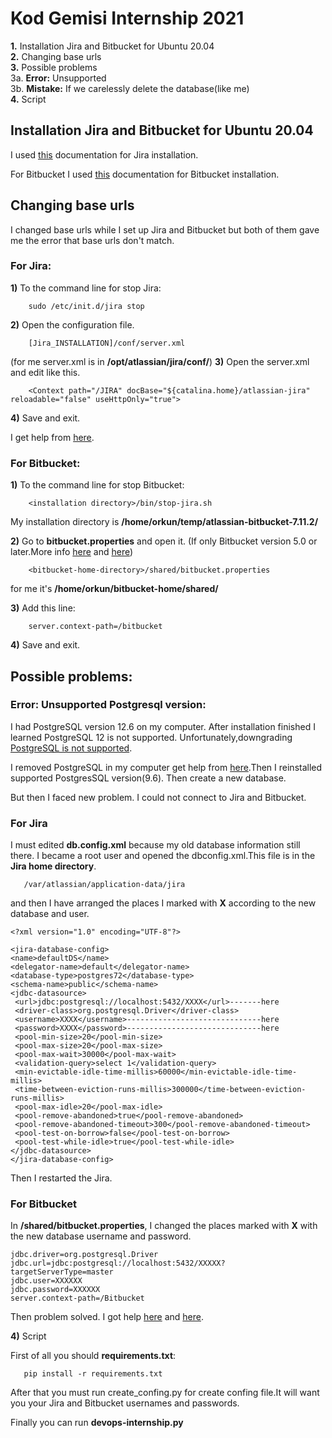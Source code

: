 # Kod Gemisi Internship 2021



**1.** Installation Jira and Bitbucket for Ubuntu 20.04<br>
**2.** Changing base urls<br>
**3.** Possible problems<br>
3a. **Error:** Unsupported<br>
3b. **Mistake:** If we carelessly delete the database(like me)<br>
**4.** Script<br>




## Installation Jira and Bitbucket for Ubuntu 20.04

I used [this](https://confluence.atlassian.com/adminjiraserver/installing-jira-applications-on-linux-938846841.html) documentation for Jira installation.

For Bitbucket I used [this](https://confluence.atlassian.com/bitbucketserver/install-bitbucket-server-on-linux-868976991.html) documentation for Bitbucket
installation.

## Changing base urls

I changed base urls while I set up Jira and Bitbucket but both of them gave me the error that base urls don't match.

### For Jira:

**1)** To the command line for stop Jira:
````
    sudo /etc/init.d/jira stop
````

**2)** Open the configuration file.
````
    [Jira_INSTALLATION]/conf/server.xml
````
(for me server.xml is in **/opt/atlassian/jira/conf/**)
**3)** Open the server.xml and edit **<Context>** like this.
````
    <Context path="/JIRA" docBase="${catalina.home}/atlassian-jira" reloadable="false" useHttpOnly="true">
````
**4)** Save and exit.

I get help from [here](https://confluence.atlassian.com/adminjiraserver/configuring-the-base-url-938847830.html).

### For Bitbucket:

**1)** To the command line for stop Bitbucket:
````
    <installation directory>/bin/stop-jira.sh
````
My installation directory is **/home/orkun/temp/atlassian-bitbucket-7.11.2/**

**2)** Go to **bitbucket.properties** and open it.
(If only Bitbucket version 5.0 or later.More info [here](https://confluence.atlassian.com/kb/proxying-atlassian-server-applications-with-apache-http-server-mod_proxy_http-806032611.html) and [here](https://confluence.atlassian.com/bitbucketserver/change-bitbucket-s-context-path-776640153.html))
````
    <bitbucket-home-directory>/shared/bitbucket.properties
````
for me it's **/home/orkun/bitbucket-home/shared/**


**3)** Add this line:
````
    server.context-path=/bitbucket
````

**4)** Save and exit.

## Possible problems:

### Error: Unsupported Postgresql version:

I had PostgreSQL version 12.6 on my computer. After installation finished I learned
PostgreSQL 12 is not supported. Unfortunately,downgrading [PostgreSQL is not supported](https://dba.stackexchange.com/questions/224991/downgrading-postgresql-10-to-9-4).

I removed PostgreSQL in my computer get help from [here](https://askubuntu.com/questions/32730/how-to-remove-postgres-from-my-installation).Then I reinstalled supported PostgresSQL version(9.6). Then create a new database.

But then I faced new problem. I could not connect to Jira and Bitbucket.

### For Jira
I must edited **db.config.xml** because my old database information still there. I became a root user and opened the dbconfig.xml.This file is in the **Jira home directory**.
````
   /var/atlassian/application-data/jira
````
and then I have arranged the places I marked with **X** according to the new database and user.
````
<?xml version="1.0" encoding="UTF-8"?>

<jira-database-config>
<name>defaultDS</name>
<delegator-name>default</delegator-name>
<database-type>postgres72</database-type>
<schema-name>public</schema-name>
<jdbc-datasource>
 <url>jdbc:postgresql://localhost:5432/XXXX</url>-------here
 <driver-class>org.postgresql.Driver</driver-class>
 <username>XXXX</username>------------------------------here
 <password>XXXX</password>------------------------------here
 <pool-min-size>20</pool-min-size>
 <pool-max-size>20</pool-max-size>
 <pool-max-wait>30000</pool-max-wait>
 <validation-query>select 1</validation-query>
 <min-evictable-idle-time-millis>60000</min-evictable-idle-time-millis>
 <time-between-eviction-runs-millis>300000</time-between-eviction-runs-millis>
 <pool-max-idle>20</pool-max-idle>
 <pool-remove-abandoned>true</pool-remove-abandoned>
 <pool-remove-abandoned-timeout>300</pool-remove-abandoned-timeout>
 <pool-test-on-borrow>false</pool-test-on-borrow>
 <pool-test-while-idle>true</pool-test-while-idle>
</jdbc-datasource>
</jira-database-config>

````
Then I restarted the Jira.

### For Bitbucket

In **<bitbucket-home-directory>/shared/bitbucket.properties**,
I changed the places marked with **X** with the new database username and password.
````
jdbc.driver=org.postgresql.Driver
jdbc.url=jdbc:postgresql://localhost:5432/XXXXX?targetServerType=master
jdbc.user=XXXXXX
jdbc.password=XXXXXX
server.context-path=/Bitbucket

````
Then problem solved.
I got help [here](https://confluence.atlassian.com/adminjiraserver073/connecting-jira-applications-to-postgresql-861253040.html) and [here](https://confluence.atlassian.com/adminjiraserver073/jira-application-home-directory-861253888.html).

**4)** Script

First of all you should **requirements.txt**:

````
   pip install -r requirements.txt
````
After that you must run create_confing.py for create confing file.It will want
you your Jira and Bitbucket usernames and passwords.

Finally you can run **devops-internship.py**

